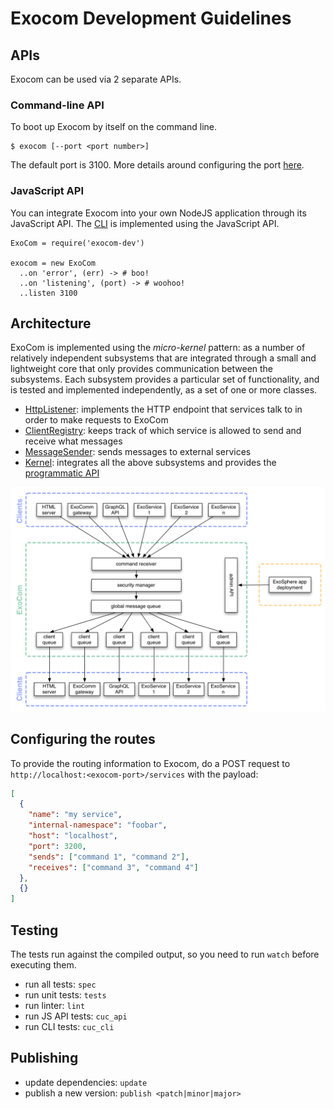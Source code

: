 # Exocom Development Guidelines


## APIs

Exocom can be used via 2 separate APIs.


### Command-line API

To boot up Exocom by itself on the command line.

```
$ exocom [--port <port number>]
```

The default port is 3100.
More details around configuring the port [here](features/configuring-the-port.feature).


### JavaScript API

You can integrate Exocom into your own NodeJS application through its JavaScript API.
The [CLI](src/cli.ls) is implemented using the JavaScript API.

```livescript
ExoCom = require('exocom-dev')

exocom = new ExoCom
  ..on 'error', (err) -> # boo!
  ..on 'listening', (port) -> # woohoo!
  ..listen 3100
```


## Architecture

ExoCom is implemented using the _micro-kernel_ pattern:
as a number of relatively independent subsystems that are integrated through
a small and lightweight core that only provides
communication between the subsystems.
Each subsystem provides a particular set of functionality,
and is tested and implemented independently,
as a set of one or more classes.

* [HttpListener](src/http-listener):
  implements the HTTP endpoint that services talk to in order to make requests to ExoCom
* [ClientRegistry](src/client-registry):
  keeps track of which service is allowed to send and receive what messages
* [MessageSender](src/message-sender):
  sends messages to external services
* [Kernel](src/exocom.ls):
  integrates all the above subsystems and provides the
  [programmatic API](#javascript-api)

<img src="documentation/architecture.gif">


## Configuring the routes

To provide the routing information to Exocom,
do a POST request to `http://localhost:<exocom-port>/services` with the payload:

```json
[
  {
    "name": "my service",
    "internal-namespace": "foobar",
    "host": "localhost",
    "port": 3200,
    "sends": ["command 1", "command 2"],
    "receives": ["command 3", "command 4"]
  },
  {}
]
```



## Testing

The tests run against the compiled output, so you need to run `watch` before executing them.

- run all tests: `spec`
- run unit tests: `tests`
- run linter: `lint`
- run JS API tests: `cuc_api`
- run CLI tests: `cuc_cli`


## Publishing

* update dependencies: `update`
* publish a new version: `publish <patch|minor|major>`
